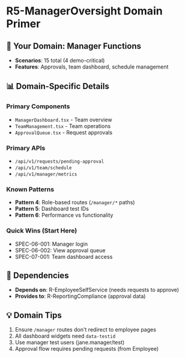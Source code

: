 # R5-ManagerOversight Domain Primer

## 🎯 Your Domain: Manager Functions
- **Scenarios**: 15 total (4 demo-critical)
- **Features**: Approvals, team dashboard, schedule management

## 📊 Domain-Specific Details

### Primary Components
- `ManagerDashboard.tsx` - Team overview
- `TeamManagement.tsx` - Team operations
- `ApprovalQueue.tsx` - Request approvals

### Primary APIs
- `/api/v1/requests/pending-approval`
- `/api/v1/team/schedule`
- `/api/v1/manager/metrics`

### Known Patterns
- **Pattern 4**: Role-based routes (`/manager/*` paths)
- **Pattern 5**: Dashboard test IDs
- **Pattern 6**: Performance vs functionality

### Quick Wins (Start Here)
- SPEC-06-001: Manager login
- SPEC-06-002: View approval queue
- SPEC-07-001: Team dashboard access

## 🔄 Dependencies
- **Depends on**: R-EmployeeSelfService (needs requests to approve)
- **Provides to**: R-ReportingCompliance (approval data)

## 💡 Domain Tips
1. Ensure `/manager` routes don't redirect to employee pages
2. All dashboard widgets need `data-testid`
3. Use manager test users (jane.manager/test)
4. Approval flow requires pending requests (from Employee)